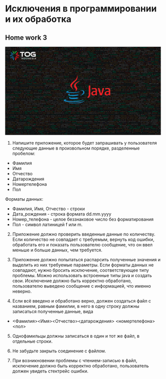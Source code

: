 # Исключения в программировании и их обработка
## Home work 3
![java.png](java.png)


1. Напишите приложение, которое будет запрашивать у пользователя следующие данные 
в произвольном порядке, разделенные пробелом:
- Фамилия 
- Имя 
- Отчество 
- Датарождения 
- Номертелефона 
- Пол

Форматы данных:

- Фамилия, Имя, Отчество - строки
- Дата_рождения - строка формата dd.mm.yyyy
- Номер_телефона - целое беззнаковое число без форматирования
- Пол - символ латиницей f или m.

2. Приложение должно проверить введенные данные по количеству. 
Если количество не совпадает с требуемым, вернуть код ошибки, 
обработать его и показать пользователю сообщение, 
что он ввел меньше и больше данных, чем требуется.

3. Приложение должно попытаться распарсить полученные значения 
и выделить из них требуемые параметры. 
Если форматы данных не совпадают, нужно бросить исключение, соответствующее типу проблемы. 
Можно использовать встроенные типы java и создать свои. 
Исключение должно быть корректно обработано, 
пользователю выведено сообщение с информацией, что именно неверно.

4. Если всё введено и обработано верно, должен создаться файл с названием, 
равным фамилии, в него в одну строку должны записаться полученные данные, вида
- <Фамилия><Имя><Отчество><датарождения> <номертелефона><пол>

5. Однофамильцы должны записаться в один и тот же файл, в отдельные строки.

6. Не забудьте закрыть соединение с файлом.

7. При возникновении проблемы с чтением-записью в файл, 
исключение должно быть корректно обработано, пользователь должен увидеть стектрейс ошибки.